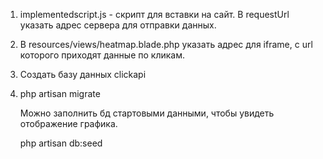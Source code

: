 1. implementedscript.js - скрипт для вставки на сайт. 
В requestUrl указать адрес сервера для отправки данных.

2. В resources/views/heatmap.blade.php указать адрес для iframe, с url которого приходят данные по кликам.

3. Создать базу данных clickapi

4. php artisan migrate

   Можно заполнить бд стартовыми данными, чтобы увидеть отображение графика.
  
   php artisan db:seed 
